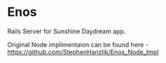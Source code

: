 # Enos
Rails Server for Sunshine Daydream app.

Original Node implimentaion can be found here - https://github.com/StephenHanzlik/Enos_Node_Impl
